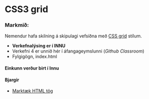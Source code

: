 # CSS3 grid

### Markmið:
Nemendur hafa skilning á skipulagi vefsíðna með [CSS grid](https://gridbyexample.com) stílum.

* **Verkefnalýsing er í INNU** 
* Verkefni 4 er unnið hér í áfangageymslunni (_Github Classroom_) 
* Fylgigögn, index.html

#### Einkunn verður birt í Innu

#### Bjargir

* [Marktæk HTML tög](https://www.w3schools.com/html/html5_semantic_elements.asp)